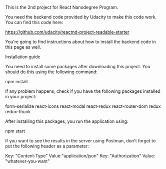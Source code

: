 This is the 2nd project for React Nanodegree Program.

You need the backend code provided by Udacity to make this code work. You can find this
code here:

https://github.com/udacity/reactnd-project-readable-starter

You're going to find instructions about how to install the backend code in this page as well.

Installation guide

You need to install some packages after downloading this project. You should do this
using the following command:

npm install

If any problem happens, check if you have the following packages installed in your project:

form-serialize
react-icons
react-modal
react-redux
react-router-dom
redux
redux-thunk

After installing this packages, you run the application using:

npm start

If you want to see the results in the server using Postman, don't forget to
put the following header as a parameter:

Key: "Content-Type" Value:"application/json"
Key: "Authorization" Value: "whatever-you-want"
